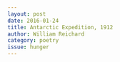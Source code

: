 ```yaml
---
layout: post 
date: 2016-01-24
title: Antarctic Expedition, 1912
author: William Reichard
category: poetry
issue: hunger
---
```

